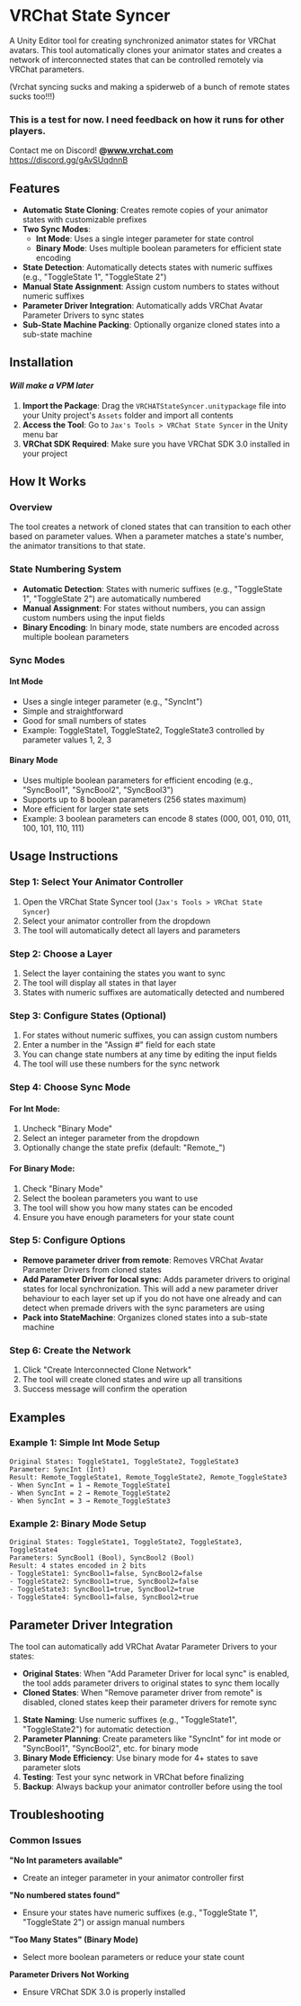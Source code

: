 # VRChat State Syncer

A Unity Editor tool for creating synchronized animator states for VRChat avatars. This tool automatically clones your animator states and creates a network of interconnected states that can be controlled remotely via VRChat parameters.

(Vrchat syncing sucks and making a spiderweb of a bunch of remote states sucks too!!!)


### This is a test for now. I need feedback on how it runs for other players. 

Contact me on Discord!
**@www.vrchat.com**
https://discord.gg/gAvSUqdnnB



## Features

- **Automatic State Cloning**: Creates remote copies of your animator states with customizable prefixes
- **Two Sync Modes**: 
  - **Int Mode**: Uses a single integer parameter for state control
  - **Binary Mode**: Uses multiple boolean parameters for efficient state encoding
- **State Detection**: Automatically detects states with numeric suffixes (e.g., "ToggleState 1", "ToggleState 2")
- **Manual State Assignment**: Assign custom numbers to states without numeric suffixes
- **Parameter Driver Integration**: Automatically adds VRChat Avatar Parameter Drivers to sync states
- **Sub-State Machine Packing**: Optionally organize cloned states into a sub-state machine

## Installation

#### *Will make a VPM later*

1. **Import the Package**: Drag the `VRCHATStateSyncer.unitypackage` file into your Unity project's `Assets` folder and import all contents
2. **Access the Tool**: Go to `Jax's Tools > VRChat State Syncer` in the Unity menu bar
3. **VRChat SDK Required**: Make sure you have VRChat SDK 3.0 installed in your project

## How It Works

### Overview
The tool creates a network of cloned states that can transition to each other based on parameter values. When a parameter matches a state's number, the animator transitions to that state.

### State Numbering System
- **Automatic Detection**: States with numeric suffixes (e.g., "ToggleState 1", "ToggleState 2") are automatically numbered
- **Manual Assignment**: For states without numbers, you can assign custom numbers using the input fields
- **Binary Encoding**: In binary mode, state numbers are encoded across multiple boolean parameters

### Sync Modes

#### Int Mode
- Uses a single integer parameter (e.g., "SyncInt")
- Simple and straightforward
- Good for small numbers of states
- Example: ToggleState1, ToggleState2, ToggleState3 controlled by parameter values 1, 2, 3

#### Binary Mode
- Uses multiple boolean parameters for efficient encoding (e.g., "SyncBool1", "SyncBool2", "SyncBool3")
- Supports up to 8 boolean parameters (256 states maximum)
- More efficient for larger state sets
- Example: 3 boolean parameters can encode 8 states (000, 001, 010, 011, 100, 101, 110, 111)

## Usage Instructions

### Step 1: Select Your Animator Controller
1. Open the VRChat State Syncer tool (`Jax's Tools > VRChat State Syncer`)
2. Select your animator controller from the dropdown
3. The tool will automatically detect all layers and parameters

### Step 2: Choose a Layer
1. Select the layer containing the states you want to sync
2. The tool will display all states in that layer
3. States with numeric suffixes are automatically detected and numbered

### Step 3: Configure States (Optional)
1. For states without numeric suffixes, you can assign custom numbers
2. Enter a number in the "Assign #" field for each state
3. You can change state numbers at any time by editing the input fields
4. The tool will use these numbers for the sync network

### Step 4: Choose Sync Mode

#### For Int Mode:
1. Uncheck "Binary Mode"
2. Select an integer parameter from the dropdown
3. Optionally change the state prefix (default: "Remote_")

#### For Binary Mode:
1. Check "Binary Mode"
2. Select the boolean parameters you want to use
3. The tool will show you how many states can be encoded
4. Ensure you have enough parameters for your state count

### Step 5: Configure Options
- **Remove parameter driver from remote**: Removes VRChat Avatar Parameter Drivers from cloned states
- **Add Parameter Driver for local sync**: Adds parameter drivers to original states for local synchronization. This will add a new parameter driver behaviour to each layer set up if you do not have one already and can detect when premade drivers with the sync parameters are using
- **Pack into StateMachine**: Organizes cloned states into a sub-state machine

### Step 6: Create the Network
1. Click "Create Interconnected Clone Network"
2. The tool will create cloned states and wire up all transitions
3. Success message will confirm the operation

## Examples

### Example 1: Simple Int Mode Setup
```
Original States: ToggleState1, ToggleState2, ToggleState3
Parameter: SyncInt (Int)
Result: Remote_ToggleState1, Remote_ToggleState2, Remote_ToggleState3
- When SyncInt = 1 → Remote_ToggleState1
- When SyncInt = 2 → Remote_ToggleState2  
- When SyncInt = 3 → Remote_ToggleState3
```

### Example 2: Binary Mode Setup
```
Original States: ToggleState1, ToggleState2, ToggleState3, ToggleState4
Parameters: SyncBool1 (Bool), SyncBool2 (Bool)
Result: 4 states encoded in 2 bits
- ToggleState1: SyncBool1=false, SyncBool2=false
- ToggleState2: SyncBool1=true, SyncBool2=false
- ToggleState3: SyncBool1=true, SyncBool2=true
- ToggleState4: SyncBool1=false, SyncBool2=true
```

## Parameter Driver Integration

The tool can automatically add VRChat Avatar Parameter Drivers to your states:

- **Original States**: When "Add Parameter Driver for local sync" is enabled, the tool adds parameter drivers to original states to sync them locally
- **Cloned States**: When "Remove parameter driver from remote" is disabled, cloned states keep their parameter drivers for remote sync


1. **State Naming**: Use numeric suffixes (e.g., "ToggleState1", "ToggleState2") for automatic detection
2. **Parameter Planning**: Create parameters like "SyncInt" for int mode or "SyncBool1", "SyncBool2", etc. for binary mode
3. **Binary Mode Efficiency**: Use binary mode for 4+ states to save parameter slots
4. **Testing**: Test your sync network in VRChat before finalizing
5. **Backup**: Always backup your animator controller before using the tool

## Troubleshooting

### Common Issues

**"No Int parameters available"**
- Create an integer parameter in your animator controller first

**"No numbered states found"**
- Ensure your states have numeric suffixes (e.g., "ToggleState 1", "ToggleState 2") or assign manual numbers

**"Too Many States" (Binary Mode)**
- Select more boolean parameters or reduce your state count

**Parameter Drivers Not Working**
- Ensure VRChat SDK 3.0 is properly installed
